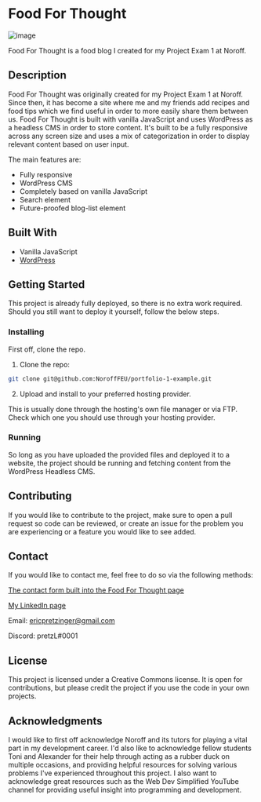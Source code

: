 # Food For Thought

![image](https://imgur.com/Xfb3BYb)

Food For Thought is a food blog I created for my Project Exam 1 at Noroff.

## Description

Food For Thought was originally created for my Project Exam 1 at Noroff. Since then, it has become a site where me and my friends add recipes and food tips which we find useful in order to more easily share them between us. Food For Thought is built with vanilla JavaScript and uses WordPress as a headless CMS in order to store content. It's built to be a fully responsive across any screen size and uses a mix of categorization in order to display relevant content based on user input.

The main features are:

- Fully responsive
- WordPress CMS
- Completely based on vanilla JavaScript
- Search element
- Future-proofed blog-list element

## Built With

- Vanilla JavaScript
- [WordPress](https://wordpress.com/)

## Getting Started

This project is already fully deployed, so there is no extra work required. Should you still want to deploy it yourself, follow the below steps.

### Installing

First off, clone the repo.

1. Clone the repo:

```bash
git clone git@github.com:NoroffFEU/portfolio-1-example.git
```

2. Upload and install to your preferred hosting provider.

This is usually done through the hosting's own file manager or via FTP. Check which one you should use through your hosting provider.

### Running

So long as you have uploaded the provided files and deployed it to a website, the project should be running and fetching content from the WordPress Headless CMS.

## Contributing

If you would like to contribute to the project, make sure to open a pull request so code can be reviewed, or create an issue for the problem you are experiencing or a feature you would like to see added.

## Contact

If you would like to contact me, feel free to do so via the following methods:

[The contact form built into the Food For Thought page](https://pretzl-fft.netlify.app/contact.html)

[My LinkedIn page](https://www.linkedin.com/in/eric-pretzinger-0753551a4/)

Email: ericpretzinger@gmail.com

Discord: pretzL#0001

## License

This project is licensed under a Creative Commons license. It is open for contributions, but please credit the project if you use the code in your own projects.

## Acknowledgments

I would like to first off acknowledge Noroff and its tutors for playing a vital part in my development career. I'd also like to acknowledge fellow students Toni and Alexander for their help through acting as a rubber duck on multiple occasions, and providing helpful resources for solving various problems I've experienced throughout this project. I also want to acknowledge great resources such as the Web Dev Simplified YouTube channel for providing useful insight into programming and development.

